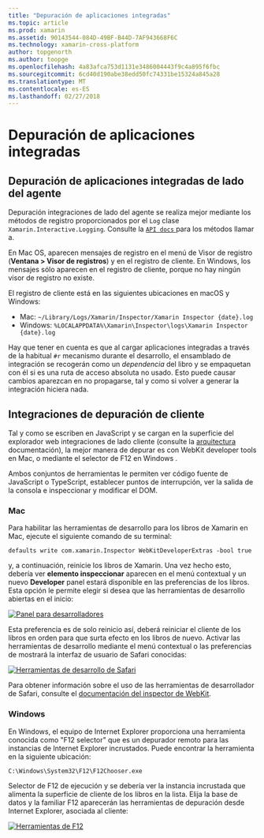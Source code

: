 ```yaml
---
title: "Depuración de aplicaciones integradas"
ms.topic: article
ms.prod: xamarin
ms.assetid: 90143544-084D-49BF-B44D-7AF943668F6C
ms.technology: xamarin-cross-platform
author: topgenorth
ms.author: toopge
ms.openlocfilehash: 4a83afca753d1131e3486004443f9c4a895f6fbc
ms.sourcegitcommit: 6cd40d190abe38edd50fc74331be15324a845a28
ms.translationtype: MT
ms.contentlocale: es-ES
ms.lasthandoff: 02/27/2018
---
```

# <a name="debugging-integrations"></a>Depuración de aplicaciones integradas

## <a name="debugging-agent-side-integrations"></a>Depuración de aplicaciones integradas de lado del agente

Depuración integraciones de lado del agente se realiza mejor mediante los métodos de registro proporcionados por el `Log` clase `Xamarin.Interactive.Logging`. Consulte la [ `API docs` ](https://developer.xamarin.com/api/type/Xamarin.Interactive.Logging.Log/) para los métodos llamar a.

En Mac OS, aparecen mensajes de registro en el menú de Visor de registro (**Ventana > Visor de registros**) y en el registro de cliente. En Windows, los mensajes sólo aparecen en el registro de cliente, porque no hay ningún visor de registro no existe.

El registro de cliente está en las siguientes ubicaciones en macOS y Windows:

- Mac: `~/Library/Logs/Xamarin/Inspector/Xamarin Inspector {date}.log`
- Windows: `%LOCALAPPDATA%\Xamarin\Inspector\logs\Xamarin Inspector {date}.log`

Hay que tener en cuenta es que al cargar aplicaciones integradas a través de la habitual `#r` mecanismo durante el desarrollo, el ensamblado de integración se recogerán como un _dependencia_ del libro y se empaquetan con él si es una ruta de acceso absoluta no usado. Esto puede causar cambios aparezcan en no propagarse, tal y como si volver a generar la integración hiciera nada.

## <a name="debugging-client-side-integrations"></a>Integraciones de depuración de cliente

Tal y como se escriben en JavaScript y se cargan en la superficie del explorador web integraciones de lado cliente (consulte la [arquitectura](~/tools/workbooks/sdk/architecture.md) documentación), la mejor manera de depurar es con WebKit developer tools en Mac, o mediante el selector de F12 en Windows .

Ambos conjuntos de herramientas le permiten ver código fuente de JavaScript o TypeScript, establecer puntos de interrupción, ver la salida de la consola e inspeccionar y modificar el DOM.

### <a name="mac"></a>Mac

Para habilitar las herramientas de desarrollo para los libros de Xamarin en Mac, ejecute el siguiente comando de su terminal:

```shell
defaults write com.xamarin.Inspector WebKitDeveloperExtras -bool true
```

y, a continuación, reinicie los libros de Xamarin. Una vez hecho esto, debería ver **elemento inspeccionar** aparecen en el menú contextual y un nuevo **Developer** panel estará disponible en las preferencias de los libros. Esta opción le permite elegir si desea que las herramientas de desarrollo abiertas en el inicio:

[![Panel para desarrolladores](debugging-images/developer-pane-small.png)](debugging-images/developer-pane.png)

Esta preferencia es de solo reinicio así, deberá reiniciar el cliente de los libros en orden para que surta efecto en los libros de nuevo. Activar las herramientas de desarrollo mediante el menú contextual o las preferencias de mostrará la interfaz de usuario de Safari conocidas:

[![Herramientas de desarrollo de Safari](debugging-images/mac-dev-tools.png)](debugging-images/mac-dev-tools.png)

Para obtener información sobre el uso de las herramientas de desarrollador de Safari, consulte el [documentación del inspector de WebKit][webkit-docs].

### <a name="windows"></a>Windows

En Windows, el equipo de Internet Explorer proporciona una herramienta conocida como "F12 selector" que es un depurador remoto para las instancias de Internet Explorer incrustados. Puede encontrar la herramienta en la siguiente ubicación:

```shell
C:\Windows\System32\F12\F12Chooser.exe
```

Selector de F12 de ejecución y se debería ver la instancia incrustada que alimenta la superficie de cliente de los libros en la lista. Elija la base de datos y la familiar F12 aparecerán las herramientas de depuración desde Internet Explorer, asociada al cliente:

[![Herramientas de F12](debugging-images/windows-dev-tools.png)](debugging-images/windows-dev-tools.png)

[webkit-docs]: https://trac.webkit.org/wiki/WebInspector